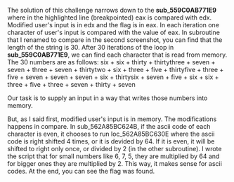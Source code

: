 The solution of this challenge narrows down to the **sub_559C0AB771E9** where in the highlighted line (breakpointed) eax is compared with edx. Modified user's input is in edx and the flag is in eax. In each iteration one character of user's input is compared with the value of eax. In subroutine that I renamed to compare in the second screenshot, you can find that the length of the string is 30. After 30 iterations of the loop in **sub_559C0AB771E9**, we can find each character that is read from memory. The 30 numbers are as follows: 
six + six + thirty + thirtythree + seven + seven + three + seven + thirtytwo + six + three + five + thirtyfive + three + five + seven + seven + seven + six + thirtysix + seven + five + six + six + three + five + three + seven + thirty + seven

Our task is to supply an input in a way that writes those numbers into memory.

But, as I said first, modified user's input is in memory. The modifications happens in compare. In sub_562A85BC624B, if the ascii code of each character is even, it chooses to run loc_562A85BC630E where the ascii code is right shifted 4 times, or it is devided by 64. If it is even, it will be shifted to right only once, or divided by 2 (in the other subroutine). I wrote the script that for small numbers like 6, 7, 5, they are multiplied by 64 and for bigger ones they are multiplied by 2. This way, it makes sense for ascii codes. At the end, you can see the flag was found.
